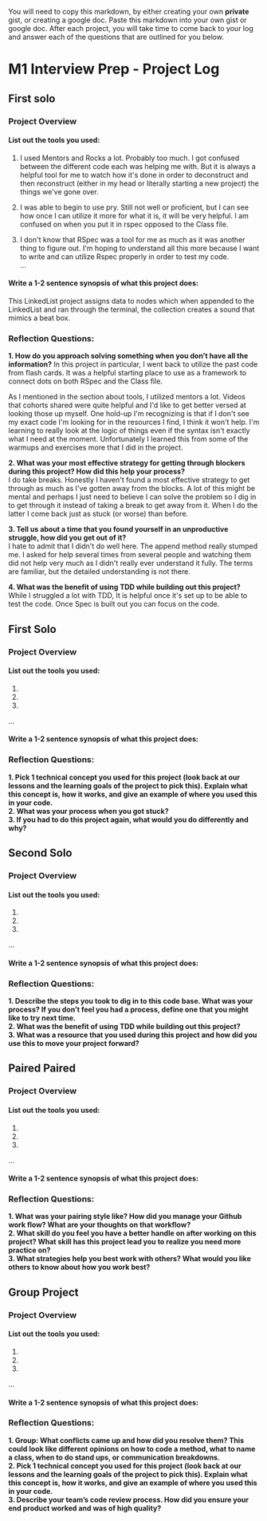 You will need to copy this markdown, by either creating your own **private** gist, or creating a google doc. Paste this markdown into your own gist or google doc. After each project, you will take time to come back to your log and answer each of the questions that are outlined for you below. 

# M1 Interview Prep - Project Log

## First solo

### Project Overview

#### List out the tools you used:
1. I used Mentors and Rocks a lot.  Probably too much.  I got confused between the different code each was helping me with. But it is always a helpful tool for me to watch how it's done in order to deconstruct and then reconstruct (either in my head or literally starting a new project) the things we've gone over. 

2. I was able to begin to use pry.  Still not well or proficient, but I can see how once I can utilize it more for what it is, it will be very helpful. I am confused on when you put it in rspec opposed to the Class file. 

3. I don't know that RSpec was a tool for me as much as it was another thing to figure out.  I'm hoping to understand all this more because I want to write and can utilize Rspec properly in order to test my code.  
...

#### Write a 1-2 sentence synopsis of what this project does:

This LinkedList project assigns data to nodes which when appended to the LinkedList and ran through the terminal, the collection creates a sound that mimics a beat box.  

### Reflection Questions: 
**1. How do you approach solving something when you don’t have all the information?**
In this project in particular, I went back to utilize the past code from flash cards.  It was a helpful starting place to use as a framework to connect dots on both RSpec and the Class file.  

As I mentioned in the section about tools, I utilized mentors a lot. Videos that cohorts shared were quite helpful and I'd like to get better versed at looking those up myself.  One hold-up I'm recognizing is that if I don't see my exact code I'm looking for in the resources I find, I think it won't help.  I'm learning to really look at the logic of things even if the syntax isn't exactly what I need at the moment.  Unfortunately I learned this from some of the warmups and exercises more that I did in the project.  


**2. What was your most effective strategy for getting through blockers during this project? How did this help your process?**<br />
I do take breaks.  Honestly I haven't found a most effective strategy to get through as much as I've gotten away from the blocks.  A lot of this might be mental and perhaps I just need to believe I can solve the problem so I dig in to get through it instead of taking a break to get away from it.  When I do the latter I come back just as stuck (or worse) than before. 

**3. Tell us about a time that you found yourself in an unproductive struggle, how did you get out of it?**<br />
I hate to admit that I didn't do well here.  The append method really stumped me.  I asked for help several times from several people and watching them did not help very much as I didn't really ever understand it fully.  The terms are familiar, but the detailed understanding is not there.  

**4. What was the benefit of using TDD while building out this project?**<br />
While I struggled a lot with TDD, It is helpful once it's set up to be able to test the code.  Once Spec is built out you can focus on the code. 


## First Solo

### Project Overview

#### List out the tools you used:
1.
2.
3.
...

#### Write a 1-2 sentence synopsis of what this project does:

### Reflection Questions: 
**1. Pick 1 technical concept you used for this project (look back at our lessons and the learning goals of the project to pick this). Explain what this concept is, how it works, and give an example of where you used this in your code.**<br />
**2. What was your process when you got stuck?**<br />
**3. If you had to do this project again, what would you do differently and why?**<br />

## Second Solo

### Project Overview

#### List out the tools you used:
1.
2.
3.
...

#### Write a 1-2 sentence synopsis of what this project does:

### Reflection Questions: 
**1. Describe the steps you took to dig in to this code base. What was your process? If you don’t feel you had a process, define one that you might like to try next time.**<br />
**2. What was the benefit of using TDD while building out this project?**<br />
**3. What was a resource that you used during this project and how did you use this to move your project forward?**<br />

## Paired Paired

### Project Overview

#### List out the tools you used:
1.
2.
3.
...

#### Write a 1-2 sentence synopsis of what this project does:

### Reflection Questions: 
**1. What was your pairing style like? How did you manage your Github work flow? What are your thoughts on that workflow?**<br />
**2. What skill do you feel you have a better handle on after working on this project? What skill has this project lead you to realize you need more practice on?**<br />
**3. What strategies help you best work with others? What would you like others to know about how you work best?**<br />

## Group Project

### Project Overview

#### List out the tools you used:
1.
2.
3.
...

#### Write a 1-2 sentence synopsis of what this project does:

### Reflection Questions: 
**1. Group: What conflicts came up and how did you resolve them?  This could look like different opinions on how to code a method, what to name a class, when to do stand ups, or communication breakdowns.**<br />
**2. Pick 1 technical concept you used for this project (look back at our lessons and the learning goals of the project to pick this). Explain what this concept is, how it works, and give an example of where you used this in your code.**<br />
**3. Describe your team’s code review process. How did you ensure your end product worked and was of high quality?**<br />

